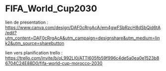 # FIFA_World_Cup2030



lien de presentation : https://www.canva.com/design/DAF0cRrgAcA/em4gwFSbRzcH8dSbQid6tA/edit?utm_content=DAF0cRrgAcA&utm_campaign=designshare&utm_medium=link2&utm_source=sharebutton



lien vers planification trello : https://trello.com/invite/b/oL992Ll0/ATTI605fb59f996c4de5a0ea0e1523b86704C24E88D0/fifa-world-cup-morocco-2030
